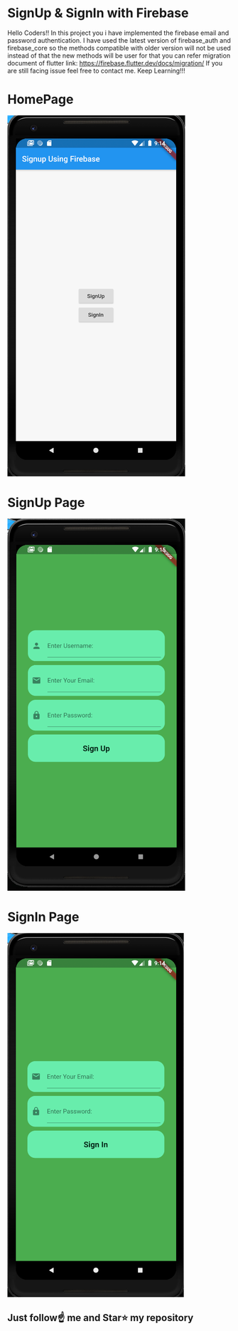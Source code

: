 # SignUp & SignIn with Firebase

Hello Coders!! In this project you i have implemented the firebase email and password authentication. I have used the latest version of firebase_auth and firebase_core so the methods compatible with older version will not be used instead of that the new methods will be user for that you can refer migration document of flutter link: https://firebase.flutter.dev/docs/migration/ If you are still facing issue feel free to contact me. Keep Learning!!!

# HomePage

![](homepage.png)

# SignUp Page

![](signup.png)

# SignIn Page

![](signin.png)

## Just follow☝️ me and Star⭐ my repository 
